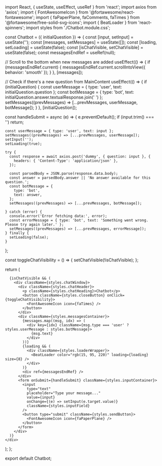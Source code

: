 import React, { useState, useEffect, useRef } from 'react';
import axios from 'axios';
import { FontAwesomeIcon } from '@fortawesome/react-fontawesome';
import { faPaperPlane, faComments, faTimes } from '@fortawesome/free-solid-svg-icons';
import { BeatLoader } from 'react-spinners';
import styles from './Chatbot.module.css';

const Chatbot = ({ initialQuestion }) => {
  const [input, setInput] = useState('');
  const [messages, setMessages] = useState([]);
  const [loading, setLoading] = useState(false);
  const [isChatVisible, setChatVisible] = useState(false);
  const messagesEndRef = useRef(null);

  // Scroll to the bottom when new messages are added
  useEffect(() => {
    if (messagesEndRef.current) {
      messagesEndRef.current.scrollIntoView({ behavior: 'smooth' });
    }
  }, [messages]);

  // Check if there's a new question from MainContent
  useEffect(() => {
    if (initialQuestion) {
      const userMessage = { type: 'user', text: initialQuestion.question };
      const botMessage = { type: 'bot', text: initialQuestion.answer.textualResponse.join(' ') };
      setMessages((prevMessages) => [...prevMessages, userMessage, botMessage]);
    }
  }, [initialQuestion]);

  const handleSubmit = async (e) => {
    e.preventDefault();
    if (input.trim() === '') return;

    const userMessage = { type: 'user', text: input };
    setMessages((prevMessages) => [...prevMessages, userMessage]);
    setInput('');
    setLoading(true);

    try {
      const response = await axios.post('dummy', { question: input }, {
        headers: { 'Content-Type': 'application/json' },
      });

      const parsedBody = JSON.parse(response.data.body);
      const answer = parsedBody.answer || 'No answer available for this question.';
      const botMessage = {
        type: 'bot',
        text: answer,
      };
      setMessages((prevMessages) => [...prevMessages, botMessage]);

    } catch (error) {
      console.error('Error fetching data:', error);
      const errorMessage = { type: 'bot', text: 'Something went wrong. Please try again later.' };
      setMessages((prevMessages) => [...prevMessages, errorMessage]);
    } finally {
      setLoading(false);
    }
  };

  const toggleChatVisibility = () => {
    setChatVisible(!isChatVisible);
  };

  return (
    <div className={styles.chatContainer}>
      <div className={styles.iconContainer} onClick={toggleChatVisibility}>
        <FontAwesomeIcon icon={faComments} className={styles.conversationIcon} />
      </div>

      {isChatVisible && (
        <div className={styles.chatWindow}>
          <div className={styles.chatHeader}>
            <p className={styles.chatHeading}>Chatbot</p>
            <button className={styles.closeButton} onClick={toggleChatVisibility}>
              <FontAwesomeIcon icon={faTimes} />
            </button>
          </div>
          <div className={styles.messagesContainer}>
            {messages.map((msg, idx) => (
              <div key={idx} className={msg.type === 'user' ? styles.userMessage : styles.botMessage}>
                {msg.text}
              </div>
            ))}
            {loading && (
              <div className={styles.loaderWrapper}>
                <BeatLoader color="rgb(15, 95, 220)" loading={loading} size={8} />
              </div>
            )}
            <div ref={messagesEndRef} />
          </div>
          <form onSubmit={handleSubmit} className={styles.inputContainer}>
            <input
              type="text"
              placeholder="Type your message..."
              value={input}
              onChange={(e) => setInput(e.target.value)}
              className={styles.inputField}
            />
            <button type="submit" className={styles.sendButton}>
              <FontAwesomeIcon icon={faPaperPlane} />
            </button>
          </form>
        </div>
      )}
    </div>
  );
};

export default Chatbot;
